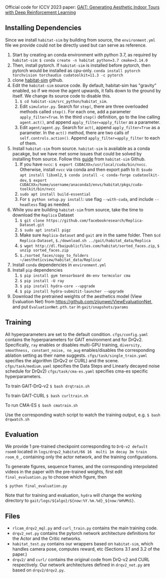 Official code for ICCV 2023 paper: [GAIT: Generating Aesthetic Indoor Tours with Deep Reinforcement Learning](https://openaccess.thecvf.com/content/ICCV2023/papers/Xie_GAIT_Generating_Aesthetic_Indoor_Tours_with_Deep_Reinforcement_Learning_ICCV_2023_paper.pdf)

## Installing Dependencies
Since we install `habitat-sim` by building from source, the `environment.yml` file we provide could not be directly used but can serve as reference.
1. Start by creating an conda environment with python 3.7, as required by `habitat-sim`: `$ conda create -n habitat python=3.7 cmake=3.14.0`
2. Then, install pytorch. If `habitat-sim` is installed before pytorch, then pytorch would be installed as cpu-only. `conda install pytorch torchvision torchaudio cudatoolkit=11.3 -c pytorch`
3. clone [habitat-sim](https://github.com/facebookresearch/habitat-sim) github. 
4. Edit the `habitat-sim` source code. By default, habitat-sim has "gravity" enabled, so if we move the agent upwards, it falls down to the ground by itself. We change its source code to disable this.
   1. `$ cd habitat-sim/src_python/habitat_sim`.
   2. Edit `simulator.py`. Search for `step(`, there are three overloaded methods called `step()`. For each one, add a parameter `apply_filter=True`. In the third `step()` definition, go to the line calling `agent.act()`, and append `apply_filter=apply_filter` as a parameter.
   3. Edit `agent/agent.py`. Search for `act(`, append `apply_filter=True` as a parameter. In the `act()` method, there are two calls of `self.controls.action()`. Append `apply_filter=apply_filter` to each of them.
4. Install `habitat-sim` from source. `habitat-sim` is available as a conda pacakge, but we have met some issues that could be solved by installing from source. Follow this [guide](https://github.com/facebookresearch/habitat-sim/blob/main/BUILD_FROM_SOURCE.md#build-from-source) from `habitat-sim` Github. 
   1. If you have `nvcc`: `$ export CUDACXX=/usr/local/cuda/bin/nvcc`. Otherwise, install `nvcc` via conda and then export path to it: `$sudo apt install libxml2`, `$ conda install -c conda-forge cudatoolkit-dev`, `$ export CUDACXX=/home/username/anaconda3/envs/habitat/pkgs/cuda-toolkit/bin/nvcc`
   2. `sudo apt install build-essential`
   3. For `$ python setup.py install`: use flag `--with-cuda`, and include `--headless` flag as needed.
5. While you are building `habitat-sim` from source, take the time to download the `Replica` Dataset
   1. `$ git clone https://github.com/facebookresearch/Replica-Dataset.git`
   2. `$ sudo apt install pigz`
   3. Make sure `Replica-Dataset` and `gait` are in the same folder. Then `$cd Replica-Dataset`, `$./download.sh ../gait/habitat_data/Replica`
   4. `$ wget http://dl.fbaipublicfiles.com/habitat/sorted_faces.zip`, `$ unzip sorted_faces.zip`
   5. `$./sorted_faces/copy_to_folders ~/aestheticview/habitat_data/Replica/`
6. Install `conda` dependencies in `environment.yml`
7. Install `pip` dependencies
   1. `$ pip install gym tensorboard dm-env termcolor cma`
   2. `$ pip install -U ray`
   3. `$ pip install hydra-core --upgrade`
   4. `$ pip install hydra-submitit-launcher --upgrade`
8. Download the pretrained weights of the aesthetics model (View Evaluation Net) from https://github.com/zijunwei/ViewEvaluationNet, and put `EvaluationNet.pth.tar` in `gait/snapshots/params`

## Training
All hyperparameters are set to the default condition.
`cfgs/config.yaml` contains the hyperparameters for GAIT environment and for DrQv2.
Specifically, `ray` enables or disables multi-GPU training, `diversity, smoothness, constant_noise, no_aug` enables/disables the corresponding ablation setting as their name suggests.
`cfgs/task/single_train.yaml` specifies the algorithm (DrQv2 or CURL) and the scene.
`cfgs/task/medium.yaml` specifies the Data Steps and Linearly decayed noise schedule for DrQv2)
`cfgs/task/cma-es.yaml` specifies cma-es specific hyperparameters.

To train GAIT-DrQ-v2
`$ bash drqtrain.sh`

To train GAIT-CURL
`$ bash curltrain.sh`

To run CMA-ES
`$ bash cmatrain.sh`

Use the corresponding watch script to watch the training output, e.g. `$ bash drqwatch.sh`

## Evaluation
We provide 1 pre-trained checkpoint corresponding to `DrQ-v2 default room0` located in `logs/drqv2_habitat/66 16  multi 1m decay 3m train room_0_`, containing only the actor network, and the training configurations.

To generate figures, sequence frames, and the corresponding interpolated videos in the paper with the pre-trained weights, first edit `final_evaluation.py` to choose which figure, then 

`$ python final_evaluation.py`

Note that for training and evaluation, `hydra` will change the working directory to `gait/logs/${algo}/${now:%Y.%m.%d}_${now:%H%M%S}`.

## Files
+ `rlcam_drqv2_mql.py` and `curl_train.py` contains the main training code.
+ `drqv2_net.py` contains the pytorch network architecture definitions for the Actor and the Critic networks.
+ `habitat_test.py` contains our wrappers based on `habitat-sim`, which handles camera pose, computes reward, etc (Sections 3.1 and 3.2 of the paper.)
+ `drqv2/` and `curl/` contains the original code from DrQ-v2 and CURL respectively. Our network architectures defined in `drqv2_net.py` are based on `drqv2/drqv2.py`.